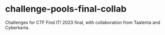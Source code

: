 # challenge-pools-final-collab
Challenges for CTF Find IT! 2023 final, with collaboration from Taalenta and Cyberkarta.
